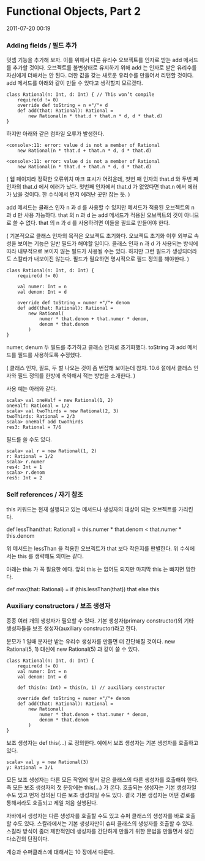 # Functional Objects, Part 2

2011-07-20 00:19

### Adding fields / 필드 추가

덧셈 기능을 추가해 보자.
이를 위해서 다른 유리수 오브젝트를 인자로 받는 add 메서드를 추가할 것이다.
오브젝트를 불변상태로 유지하기 위해 add 는 인자로 받은 유리수를 자신에게 더해서는 안 된다.
더한 값을 갖는 새로운 유리수를 만들어서 리턴할 것이다.
add 메서드를 아래와 같이 만들 수 있다고 생각할지 모르겠다.

	class Rational(n: Int, d: Int) { // This won’t compile
		require(d != 0)
		override def toString = n +"/"+ d
		def add(that: Rational): Rational =
			new Rational(n * that.d + that.n * d, d * that.d)
	}

하지만 아래와 같은 컴파일 오류가 발생한다.

	<console>:11: error: value d is not a member of Rational
		new Rational(n * that.d + that.n * d, d * that.d)

	<console>:11: error: value d is not a member of Rational
		new Rational(n * that.d + that.n * d, d * that.d)

(
웹 페이지라 정확한 오류위치 마크 표시가 어려운데, 첫번 째 인자의 that.d 와 두번 째 인자의 that.d 에서 에러가 났다.
첫번째 인자에서 that.d 가 없었다면 that.n 에서 에러가 났을 것이다.
한 수식에서 먼저 에러난 곳만 잡는 듯.
)

add 메서드는 클래스 인자 n 과 d 를 사용할 수 있지만 메서드가 적용된 오브젝트의 n 과 d 만 사용 가능하다.
that 의 n 과 d 는 add 메서드가 적용된 오브젝트의 것이 아니므로 쓸 수 없다.
that 의 n 과 d 를 사용하려면 이들을 필드로 만들어야 한다.

(
기본적으로 클래스 인자의 목적은 오브젝트 초기화다.
오브젝트 초기화 이후 외부로 속성을 보이는 기능은 일반 필드가 해야할 일이다.
클래스 인자 n 과 d 가 사용되는 방식에 따라 내부적으로 보이지 않는 필드가 사용될 수는 있다.
하지만 그런 필드가 생성되더라도 스칼라가 내보이진 않는다.
필드가 필요하면 명시적으로 필드 정의를 해야한다.
)

	class Rational(n: Int, d: Int) {
		require(d != 0)

		val numer: Int = n
		val denom: Int = d

		override def toString = numer +"/"+ denom
		def add(that: Rational): Rational =
			new Rational(
				numer * that.denom + that.numer * denom,
				denom * that.denom
			)
	}

numer, denum 두 필드를 추가하고 클래스 인자로 초기화했다.
toString 과 add 메서드를 필드를 사용하도록 수정했다.

(
클래스 인자, 필드, 두 벌 나오는 것이 좀 번잡해 보이는데 참자.
10.6 절에서 클래스 인자와 필드 정의를 한방에 축약해서 적는 방법을 소개한다.
)

사용 예는 아래와 같다.

	scala> val oneHalf = new Rational(1, 2)
	oneHalf: Rational = 1/2
	scala> val twoThirds = new Rational(2, 3)
	twoThirds: Rational = 2/3
	scala> oneHalf add twoThirds
	res3: Rational = 7/6

필드를 쓸 수도 있다.

	scala> val r = new Rational(1, 2)
	r: Rational = 1/2
	scala> r.numer
	res4: Int = 1
	scala> r.denom
	res5: Int = 2


### Self references / 자기 참조

this 키워드는 현재 실행되고 있는 메서드나 생성자의 대상이 되는 오브젝트를 가리킨다.

def lessThan(that: Rational) = this.numer * that.denom < that.numer * this.denom

위 메서드는 lessThan 을 적용한 오브젝트가 that 보다 작은지를 판별한다.
위 수식에서는 this 를 생략해도 의미는 같다.

아래는 this 가 꼭 필요한 예다.
앞의 this 는 없어도 되지만 마지막 this 는 빠지면 망한다.

def max(that: Rational) = if (this.lessThan(that)) that else this


### Auxiliary constructors / 보조 생성자

종종 여러 개의 생성자가 필요할 수 있다.
기본 생성자(primary constructor)외 기타 생성자들을 보조 생성자(auxiliary constructor)라고 한다.

분모가 1 일때 분자만 받는 유리수 생성자를 만들면 더 간단해질 것이다.
new Rational(5, 1) 대신에 new Rational(5) 과 같이 쓸 수 있다.

	class Rational(n: Int, d: Int) {
		require(d != 0)
		val numer: Int = n
		val denom: Int = d

		def this(n: Int) = this(n, 1) // auxiliary constructor

		override def toString = numer +"/"+ denom
		def add(that: Rational): Rational =
			new Rational(
				numer * that.denom + that.numer * denom,
				denom * that.denom
			)
	}

보조 생성자는 def this(...) 로 정의한다.
예에서 보조 생성자는 기본 생성자를 호출하고 있다.

	scala> val y = new Rational(3)
	y: Rational = 3/1

모든 보조 생성자는 다른 모든 작업에 앞서 같은 클래스의 다른 생성자를 호출해야 한다.
즉 모든 보조 생성자의 첫 문장에는 this(...) 가 온다.
호출되는 생성자는 기본 생성자일 수도 있고 먼저 정의된 다른 보조 생성자일 수도 있다.
결국 기본 생성자는 어떤 경로를 통해서라도 호출되고 제일 처음 실행된다.

자바에서 생성자는 다른 생성자를 호출할 수도 있고 슈퍼 클래스의 생성자를 바로 호출할 수도 있다.
스칼라에서는 기본 생성자만이 슈퍼 클래스의 생성자를 호출할 수 있다.
스칼라 방식이 좀더 제한적인데 생성자를 간단하게 만들기 위한 문법을 만들면서 생긴 다소간의 단점이다.

계승과 슈퍼클래스에 대해서는 10 장에서 다룬다.